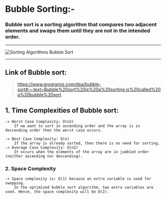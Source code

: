 # Bubble Sorting:-

### Bubble sort is a sorting algorithm that compares two adjacent elements and swaps them until they are not in the intended order.

<hr>

![Sorting Algorithms  Bubble Sort](https://i.makeagif.com/media/11-24-2015/gI3nus.gif)

<hr>

## Link of Bubble sort:

> https://www.programiz.com/dsa/bubble-sort#:~:text=Bubble%20sort%20is%20a%20sorting,is%20called%20a%20bubble%20sort.

## 1. Time Complexities of Bubble sort:

```
-> Worst Case Complexity: O(n2)
    If we want to sort in ascending order and the array is in descending order then the worst case occurs.

-> Best Case Complexity: O(n)
    If the array is already sorted, then there is no need for sorting.
-> Average Case Complexity: O(n2)
    It occurs when the elements of the array are in jumbled order (neither ascending nor descending).
```

### 2. Space Complexity

```
-> Space complexity is: O(1) because an extra variable is used for swapping.
    In the optimized bubble sort algorithm, two extra variables are used. Hence, the space complexity will be O(2).
```

